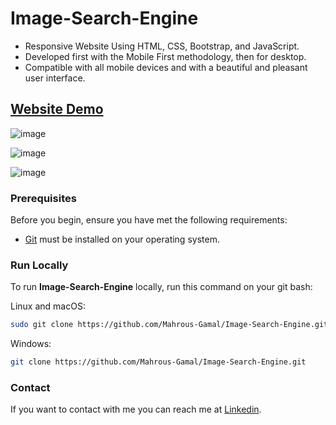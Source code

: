 # Image-Search-Engine
- Responsive Website Using HTML, CSS, Bootstrap, and JavaScript.
- Developed first with the Mobile First methodology, then for desktop.
- Compatible with all mobile devices and with a beautiful and pleasant user interface.

## [Website Demo](https://mahrous-gamal.github.io/Image-Search-Engine/)
![image](https://github.com/Mahrous-Gamal/Image-Search-Engine/assets/105131896/925f82a8-56ae-40fc-abb3-979c1d2bbfc3)

![image](https://github.com/Mahrous-Gamal/Image-Search-Engine/assets/105131896/12fe6038-0a63-426b-82c2-6f87b9a8323b)

![image](https://github.com/Mahrous-Gamal/Image-Search-Engine/assets/105131896/1ca692d6-ed2a-4374-8497-1642735a8c9f)
	

### Prerequisites

Before you begin, ensure you have met the following requirements:

* [Git](https://git-scm.com/downloads "Download Git") must be installed on your operating system.

### Run Locally

To run **Image-Search-Engine** locally, run this command on your git bash:

Linux and macOS:

```bash
sudo git clone https://github.com/Mahrous-Gamal/Image-Search-Engine.git
```

Windows:

```bash
git clone https://github.com/Mahrous-Gamal/Image-Search-Engine.git
```

### Contact

If you want to contact with me you can reach me at [Linkedin](https://www.linkedin.com/in/mahrous-gamal-044693218/).
